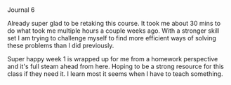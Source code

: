#

Journal 6

Already super glad to be retaking this course.  It took me about 30 mins to do what took me multiple hours a couple
weeks ago.  With a stronger skill set I am trying to challenge myself to find more efficient ways of solving these problems
than I did previously.

Super happy week 1 is wrapped up for me from a homework perspective and it's full steam ahead from here.  Hoping to be 
a strong resource for this class if they need it.  I learn most it seems when I have to teach something.